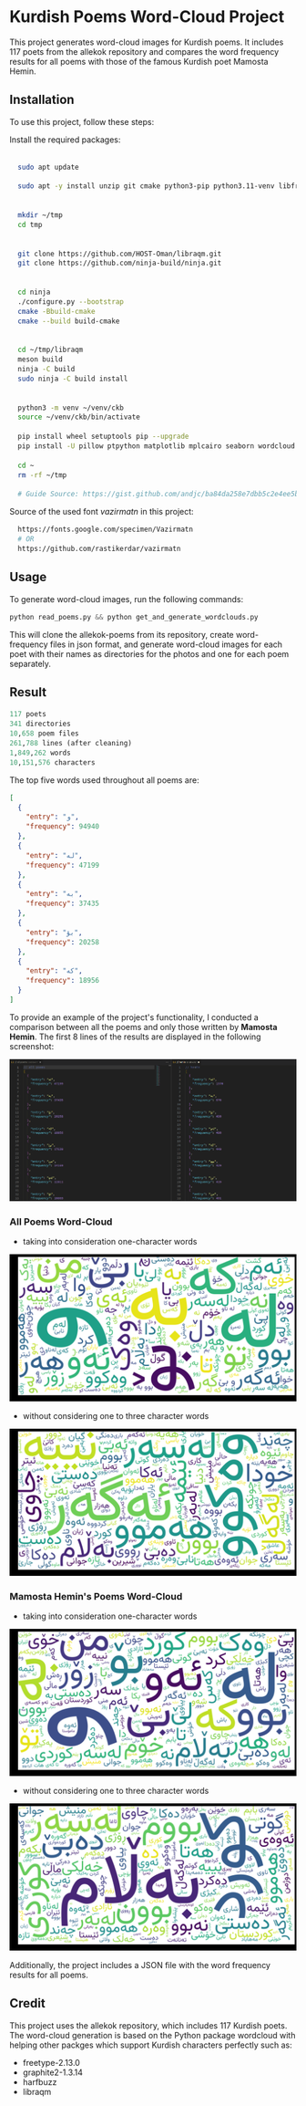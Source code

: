 # Kurdish Poems Word-Cloud Project

This project generates word-cloud images for Kurdish poems. It includes 117 poets from the allekok repository and compares the word frequency results for all poems with those of the famous Kurdish poet Mamosta Hemin.

## Installation

To use this project, follow these steps:

Install the required packages:

```bash

  sudo apt update

  sudo apt -y install unzip git cmake python3-pip python3.11-venv libfreetype6-dev libharfbuzz-dev libfribidi-dev meson gtk-doc-tools libcairo2-dev libfontconfig-dev libice-dev libpixman-1-dev libsm-dev libx11-dev libxcb-render0-dev libxcb-shm0-dev libxext-dev libxrender-dev xtrans-dev libjpeg-dev zlib1g-dev libpng-dev libtiff5-dev liblcms2-dev libwebp-dev libxcb1-dev


  mkdir ~/tmp
  cd tmp


  git clone https://github.com/HOST-Oman/libraqm.git
  git clone https://github.com/ninja-build/ninja.git


  cd ninja
  ./configure.py --bootstrap
  cmake -Bbuild-cmake
  cmake --build build-cmake


  cd ~/tmp/libraqm
  meson build
  ninja -C build
  sudo ninja -C build install


  python3 -m venv ~/venv/ckb
  source ~/venv/ckb/bin/activate

  pip install wheel setuptools pip --upgrade
  pip install -U pillow ptpython matplotlib mplcairo seaborn wordcloud pyfribidi PyICU regex unicodedataplus rich

  cd ~
  rm -rf ~/tmp

  # Guide Source: https://gist.github.com/andjc/ba84da258e7dbb5c2e4ee5b7adf2e1b2

```

Source of the used font _vazirmatn_ in this project:

```bash
  https://fonts.google.com/specimen/Vazirmatn
  # OR
  https://github.com/rastikerdar/vazirmatn
```

## Usage

To generate word-cloud images, run the following commands:

```python
python read_poems.py && python get_and_generate_wordclouds.py
```

This will clone the allekok-poems from its repository, create word-frequency files in json format, and generate word-cloud images for each poet with their names as directories for the photos and one for each poem separately.

## Result

```python
117 poets
341 directories
10,658 poem files
261,788 lines (after cleaning)
1,849,262 words
10,151,576 characters
```

The top five words used throughout all poems are:

```json
[
  {
    "entry": "و",
    "frequency": 94940
  },
  {
    "entry": "لە",
    "frequency": 47199
  },
  {
    "entry": "بە",
    "frequency": 37435
  },
  {
    "entry": "بۆ",
    "frequency": 20258
  },
  {
    "entry": "کە",
    "frequency": 18956
  }
]
```

To provide an example of the project's functionality, I conducted a comparison between all the poems and only those written by **Mamosta Hemin**. The first 8 lines of the results are displayed in the following screenshot:

![comparing all poems and mamosta hemin's poems](./images/Screenshot%20from%202023-03-14%2021-56-21.png)

### All Poems Word-Cloud

- taking into consideration one-character words

![all_poems_01](./images/all_poems_01.png)

- without considering one to three character words

![all_poems_02](./images/all_poems_02.png)

### Mamosta Hemin's Poems Word-Cloud

- taking into consideration one-character words

![hemin_01](./images/hemin_01.png)

- without considering one to three character words

![hemin_02](./images/hemin_02.png)

Additionally, the project includes a JSON file with the word frequency results for all poems.

## Credit

This project uses the allekok repository, which includes 117 Kurdish poets. The word-cloud generation is based on the Python package wordcloud with helping other packges which support Kurdish characters perfectly such as:

- freetype-2.13.0
- graphite2-1.3.14
- harfbuzz
- libraqm

